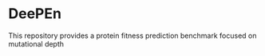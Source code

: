 # DeePEn
This repository provides a protein fitness prediction benchmark focused on mutational depth 
